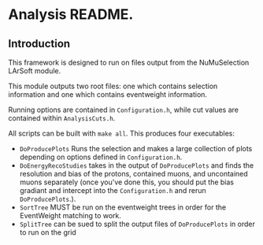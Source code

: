 # Analysis README.

## Introduction

This framework is designed to run on files output from the NuMuSelection LArSoft module.

This module outputs two root files: one which contains selection information and one which contains eventweight information.

Running options are contained in `Configuration.h`, while cut values are contained within `AnalysisCuts.h`.

All scripts can be built with `make all`. This produces four executables:
- `DoProducePlots` Runs the selection and makes a large collection of plots depending on options defined in `Configuration.h`.
- `DoEnergyRecoStudies` takes in the output of `DoProducePlots` and finds the resolution and bias of the protons, contained muons, and uncontained muons separately (once you've done this, you should put the bias gradiant and intercept into the `Configuration.h` and rerun `DoProducePlots`.).
- `SortTree` MUST be run on the eventweight trees in order for the EventWeight matching to work.
- `SplitTree` can be sued to split the output files of `DoProducePlots` in order to run on the grid
